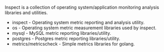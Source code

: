 Inspect is a collection of operating system/application monitoring
analysis libraries and utilities.

* inspect - Operating system metric reporting and analysis utility.
* os      - Operating system metric measurement libraries used by inspect.
* mysql   - MySQL metric reporting libraries/utility.
* postgres  - Postgres metric reporting libraries/utility.
* metrics/metricscheck - Simple metrics libraries for golang.

